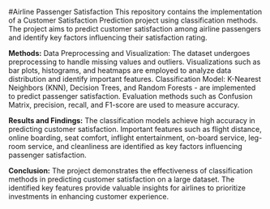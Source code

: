#Airline Passenger Satisfaction
This repository contains the implementation of a Customer Satisfaction Prediction project using classification methods. The project aims to predict customer satisfaction among airline passengers and identify key factors influencing their satisfaction rating.

**Methods:**
Data Preprocessing and Visualization: The dataset undergoes preprocessing to handle missing values and outliers. Visualizations such as bar plots, histograms, and heatmaps are employed to analyze data distribution and identify important features.
Classification Model: K-Nearest Neighbors (KNN), Decision Trees, and Random Forests - are implemented to predict passenger satisfaction. Evaluation methods such as Confusion Matrix, precision, recall, and F1-score are used to measure accuracy.

**Results and Findings:**
The classification models achieve high accuracy in predicting customer satisfaction.
Important features such as flight distance, online boarding, seat comfort, inflight entertainment, on-board service, leg-room service, and cleanliness are identified as key factors influencing passenger satisfaction.

**Conclusion:**
The project demonstrates the effectiveness of classification methods in predicting customer satisfaction on a large dataset. The identified key features provide valuable insights for airlines to prioritize investments in enhancing customer experience.
